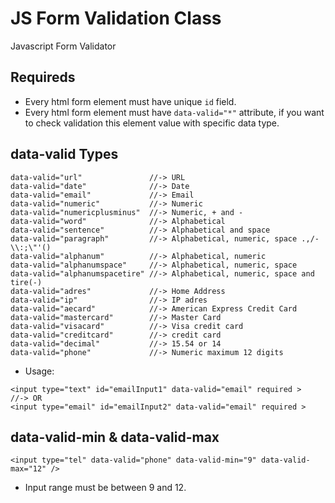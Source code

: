 # JS Form Validation Class
Javascript Form Validator

## Requireds
* Every html form element must have unique `id` field.
* Every html form element must have `data-valid="*"` attribute, if you want to check validation this element value with specific data type.

## data-valid Types
```
data-valid="url"               //-> URL
data-valid="date"              //-> Date
data-valid="email"             //-> Email
data-valid="numeric"           //-> Numeric
data-valid="numericplusminus"  //-> Numeric, + and -
data-valid="word"              //-> Alphabetical
data-valid="sentence"          //-> Alphabetical and space
data-valid="paragraph"         //-> Alphabetical, numeric, space .,/-\\:;\"'()
data-valid="alphanum"          //-> Alphabetical, numeric
data-valid="alphanumspace"     //-> Alphabetical, numeric, space
data-valid="alphanumspacetire" //-> Alphabetical, numeric, space and tire(-)
data-valid="adres"             //-> Home Address
data-valid="ip"                //-> IP adres
data-valid="aecard"            //-> American Express Credit Card
data-valid="mastercard"        //-> Master Card
data-valid="visacard"          //-> Visa credit card
data-valid="creditcard"        //-> credit card
data-valid="decimal"           //-> 15.54 or 14
data-valid="phone"             //-> Numeric maximum 12 digits
```
* Usage:
```
<input type="text" id="emailInput1" data-valid="email" required >
//-> OR
<input type="email" id="emailInput2" data-valid="email" required >
```



## data-valid-min & data-valid-max
```
<input type="tel" data-valid="phone" data-valid-min="9" data-valid-max="12" />
```
* Input range must be between 9 and 12.

